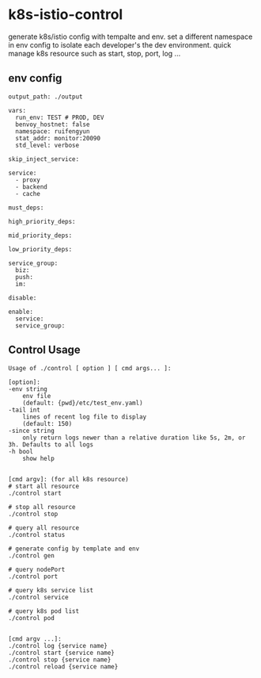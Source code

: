 # k8s-istio-control

generate k8s/istio config with tempalte and env. set a different namespace in env config to isolate each developer's the dev environment.
quick manage k8s resource such as start, stop, port, log ...

## env config

```
output_path: ./output

vars:
  run_env: TEST # PROD, DEV
  benvoy_hostnet: false
  namespace: ruifengyun
  stat_addr: monitor:20090
  std_level: verbose

skip_inject_service:

service:
  - proxy
  - backend
  - cache

must_deps:

high_priority_deps:

mid_priority_deps:

low_priority_deps:

service_group:
  biz:
  push:
  im:

disable:

enable:
  service:
  service_group:
```

## Control Usage

```
Usage of ./control [ option ] [ cmd args... ]:

[option]:
-env string
	env file
	(default: {pwd}/etc/test_env.yaml)
-tail int
	lines of recent log file to display
	(default: 150)
-since string
	only return logs newer than a relative duration like 5s, 2m, or 3h. Defaults to all logs
-h bool
	show help


[cmd argv]: (for all k8s resource)
# start all resource
./control start

# stop all resource
./control stop

# query all resource
./control status

# generate config by template and env
./control gen

# query nodePort
./control port

# query k8s service list
./control service

# query k8s pod list
./control pod


[cmd argv ...]:
./control log {service name}
./control start {service name}
./control stop {service name}
./control reload {service name}


```
